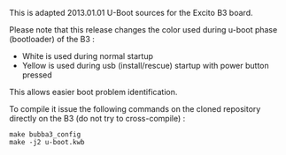 This is adapted 2013.01.01 U-Boot sources for the Excito B3 board.

Please note that this release changes the color used during u-boot phase (bootloader) of the B3 :

* White is used during normal startup
* Yellow is used during usb (install/rescue) startup with power button pressed

This allows easier boot problem identification.

To compile it issue the following commands on the cloned repository directly on the B3 (do not try to cross-compile) :

```
make bubba3_config
make -j2 u-boot.kwb
```

